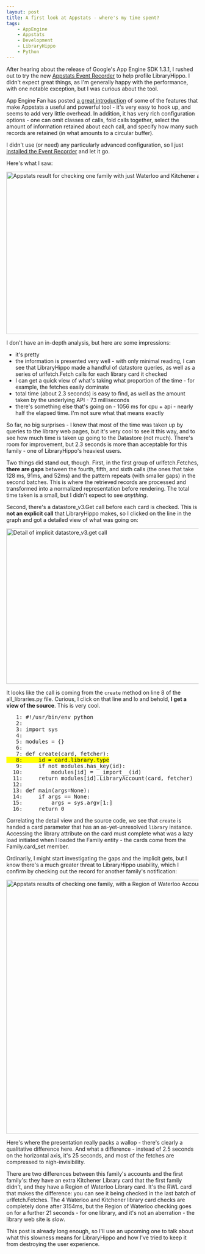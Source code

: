 ```yaml
---
layout: post
title: A first look at Appstats - where's my time spent?
tags:
    - AppEngine
    - Appstats
    - Development
    - LibraryHippo
    - Python
---
```

After hearing about the release of Google's App Engine SDK 1.3.1, I rushed out to try the new <a href="http://code.google.com/appengine/docs/python/tools/appstats.html">Appstats Event Recorder</a> to help profile LibraryHippo. I didn't expect great things, as I'm generally happy with the performance, with one notable exception, but I was curious about the tool.

App Engine Fan has posted <a href="http://blog.appenginefan.com/2010/02/art-of-unobtrusive-tools.html">a great introduction</a> of  some of the features that make Appstats a useful and powerful tool - it's very easy to hook up, and seems to add very little overhead. In addition, it has very rich configuration options - one can omit classes of calls, fold calls together, select the amount of information retained about each call, and specify how many such records are retained (in what amounts to a circular buffer).

I didn't use (or need) any particularly advanced configuration, so I just <a href="http://code.google.com/p/libraryhippo/issues/detail?id=47">installed the Event Recorder</a> and let it go.

Here's what I saw:

<img src="http://blairconrad.files.wordpress.com/2010/02/no_rwl.png" alt="Appstats result for checking one family with just Waterloo and Kitchener accounts" title="checking one family, Waterloo and Kitchener libraries" width="746" height="425" class="size-full wp-image-322" />

I don't have an in-depth analysis, but here are some impressions: 
<ul>
<li>it's pretty</li>
<li>the information is presented very well - with only minimal reading, I can see that LibraryHippo made a handful of datastore queries, as well as a series of urlfetch.Fetch calls for each library card it checked</li>
<li>I can get a quick view of what's taking what proportion of the time - for example, the fetches easily dominate</li>
<li>total time (about 2.3 seconds) is easy to find, as well as the amount taken by the underlying API - 73 milliseconds</li>
<li>there's something else that's going on - 1056 ms for cpu + api - nearly half the elapsed time. I'm not sure what that means exactly</li>
</ul>

So far, no big surprises - I knew that most of the time was taken up by queries to the library web pages, but it's very cool to see it this way, and to see how much time is taken up going to the Datastore (not much). There's room for improvement, but 2.3 seconds is more than acceptable for this family - one of LibraryHippo's heaviest users.

Two things did stand out, though. First, in the first group of urlfetch.Fetches, <strong>there are gaps</strong> between the fourth, fifth, and sixth calls (the ones that take 128 ms, 91ms, and 52ms) and the pattern repeats (with smaller gaps) in the second batches. This is where the retrieved records are processed and transformed into a normalized representation before rendering. The total time taken is a small, but I didn't expect to see <i>anything</i>. 

Second, there's a datastore_v3.Get call before each card is checked. This is <strong>not an explicit call</strong> that LibraryHippo makes, so I clicked on the line in the graph and got a detailed view of what was going on:

<img src="http://blairconrad.files.wordpress.com/2010/02/implicit_get.png" alt="Detail of implicit datastore_v3.get call" title="Detail of implicit get" width="751" height="407" class="size-full wp-image-328" />

It looks like the call is coming from the <code>create</code> method on line 8 of the all_libraries.py file. Curious, I click on that line and lo and behold, <strong>I get a view of the source</strong>. This is very cool.

<pre>
<span id="n1">   1: #!/usr/bin/env python
</span><span id="n2">   2: 
</span><span id="n3">   3: import sys
</span><span id="n4">   4: 
</span><span id="n5">   5: modules = {}
</span><span id="n6">   6: 
</span><span id="n7">   7: def create(card, fetcher):
</span><span id="n8" style="background-color:yellow;">   8:     id = card.library.type
</span><span id="n9">   9:     if not modules.has_key(id):
</span><span id="n10">  10:         modules[id] = __import__(id)
</span><span id="n11">  11:     return modules[id].LibraryAccount(card, fetcher)
</span><span id="n12">  12: 
</span><span id="n13">  13: def main(args=None):
</span><span id="n14">  14:     if args == None:
</span><span id="n15">  15:         args = sys.argv[1:]
</span><span id="n16">  16:     return 0</span>
</pre>

Correlating the detail view and the source code, we see that <code>create</code> is handed a card parameter that has an as-yet-unresolved <code>library</code> instance. Accessing the library attribute on the card must complete what was a lazy load initiated when I loaded the Family entity - the cards come from the Family.card_set member.

Ordinarily, I might start investigating the gaps and the implicit gets, but I know there's a much greater threat to LibraryHippo usability, which I confirm by checking out the record for another family's notification:

<img src="http://blairconrad.files.wordpress.com/2010/02/with_rwl.png" alt="Appstats results of checking one family, with a Region of Waterloo Account" title="checking one family, with a Region of Waterloo Account" width="757" height="665" class="size-full wp-image-321" />

Here's where the presentation really packs a wallop - there's clearly a qualitative difference here. And what a difference - instead of 2.5 seconds on the horizontal axis, it's 25 seconds, and most of the fetches are compressed to nigh-invisibility.

There are two differences between this family's accounts and the first family's: they have an extra Kitchener Library card that the first family didn't, and they have a Region of Waterloo Library card. It's the RWL card that makes the difference: you can see it being checked in the last batch of urlfetch.Fetches. 
The 4 Waterloo and Kitchener library card checks are completely done after 3154ms, but the Region of Waterloo checking goes on for a further 21 seconds - for one library, and it's not an aberration - the library web site is <i>slow</i>.

This post is already long enough, so I'll use an upcoming one to talk about what this slowness means for LibraryHippo and how I've tried to keep it from destroying the user experience.

